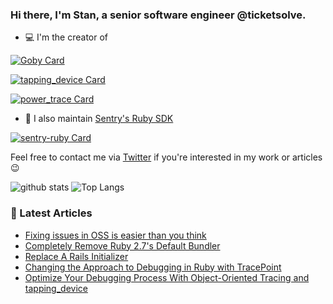 ### Hi there, I'm Stan, a senior software engineer @ticketsolve.

- 💻 I'm the creator of

[![Goby Card](https://github-readme-stats.vercel.app/api/pin/?username=goby-lang&repo=goby&theme=vue)](https://github.com/goby-lang/goby)

[![tapping_device Card](https://github-readme-stats.vercel.app/api/pin/?username=st0012&repo=tapping_device&theme=vue)](https://github.com/st0012/tapping_device)

[![power_trace Card](https://github-readme-stats.vercel.app/api/pin/?username=st0012&repo=power_trace&theme=vue)](https://github.com/st0012/power_trace)


- 🔨 I also maintain [Sentry's Ruby SDK](https://github.com/getsentry/sentry-ruby)

[![sentry-ruby Card](https://github-readme-stats.vercel.app/api/pin/?username=getsentry&repo=sentry-ruby&theme=buefy)](https://github.com/getsentry/sentry-ruby)

Feel free to contact me via [Twitter](https://twitter.com/_st0012) if you're interested in my work or articles 😉

![github stats](https://github-readme-stats.vercel.app/api?username=st0012&show_icons=true&hide_title=true&theme=nord)
![Top Langs](https://github-readme-stats.vercel.app/api/top-langs/?username=st0012&layout=compact&theme=nord)

### 📝 Latest Articles

<!-- BLOG-POST-LIST:START -->
- [Fixing issues in OSS is easier than you think](https://dev.to/st0012/fixing-issues-in-oss-is-easier-than-you-think-1m2e)
- [Completely Remove Ruby 2.7's Default Bundler](https://dev.to/st0012/completely-remove-the-default-bundler-from-ci-environment-j0c)
- [Replace A Rails Initializer](https://dev.to/st0012/how-to-replace-a-rails-initializer-30n0)
- [Changing the Approach to Debugging in Ruby with TracePoint](https://dev.to/appsignal/changing-the-approach-to-debugging-in-ruby-with-tracepoint-45k9)
- [Optimize Your Debugging Process With Object-Oriented Tracing and tapping_device](https://dev.to/st0012/optimize-your-debugging-process-with-object-oriented-tracing-and-tappingdevice-39c6)
<!-- BLOG-POST-LIST:END -->
